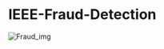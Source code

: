 # IEEE-Fraud-Detection

![Fraud_img](https://www.finance-monthly.com/Finance-Monthly/wp-content/uploads/2018/07/Fraud-Epidemic-Costs-£3.2-Trillion-Globally-750x430.jpg)
